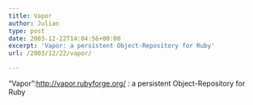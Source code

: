 ```yaml
---
title: Vapor
author: Julian
type: post
date: 2003-12-22T14:04:56+00:00
excerpt: 'Vapor: a persistent Object-Repository for Ruby'
url: /2003/12/22/vapor/

---
```

&#8220;Vapor&#8221;:http://vapor.rubyforge.org/ : a persistent Object-Repository for Ruby